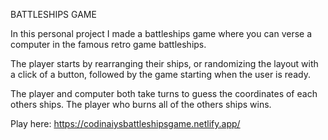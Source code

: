 BATTLESHIPS GAME

In this personal project I made a battleships game where you can verse a computer in the famous retro game battleships.

The player starts by rearranging their ships, or randomizing the layout with a click of a button, followed by the game starting when
the user is ready.

The player and computer both take turns to guess the coordinates of each others ships. The player who burns all of the others ships wins.

Play here: https://codinaiysbattleshipsgame.netlify.app/
